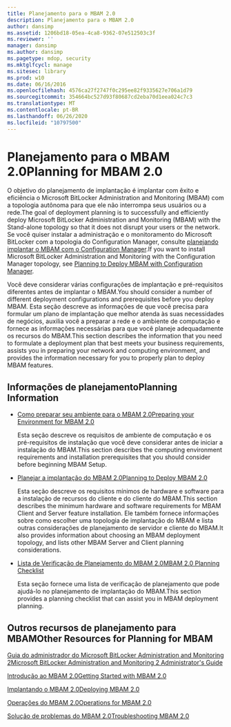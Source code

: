 ```yaml
---
title: Planejamento para o MBAM 2.0
description: Planejamento para o MBAM 2.0
author: dansimp
ms.assetid: 1206bd18-05ea-4ca8-9362-07e512503c3f
ms.reviewer: ''
manager: dansimp
ms.author: dansimp
ms.pagetype: mdop, security
ms.mktglfcycl: manage
ms.sitesec: library
ms.prod: w10
ms.date: 06/16/2016
ms.openlocfilehash: 4576ca27f2747f0c295ee82f9335627e706a1d79
ms.sourcegitcommit: 354664bc527d93f80687cd2eba70d1eea024c7c3
ms.translationtype: MT
ms.contentlocale: pt-BR
ms.lasthandoff: 06/26/2020
ms.locfileid: "10797500"
---
```

# <span data-ttu-id="c033b-103">Planejamento para o MBAM 2.0</span><span class="sxs-lookup"><span data-stu-id="c033b-103">Planning for MBAM 2.0</span></span>


<span data-ttu-id="c033b-104">O objetivo do planejamento de implantação é implantar com êxito e eficiência o Microsoft BitLocker Administration and Monitoring (MBAM) com a topologia autônoma para que ele não interrompa seus usuários ou a rede.</span><span class="sxs-lookup"><span data-stu-id="c033b-104">The goal of deployment planning is to successfully and efficiently deploy Microsoft BitLocker Administration and Monitoring (MBAM) with the Stand-alone topology so that it does not disrupt your users or the network.</span></span> <span data-ttu-id="c033b-105">Se você quiser instalar a administração e o monitoramento do Microsoft BitLocker com a topologia do Configuration Manager, consulte [planejando implantar o MBAM com o Configuration Manager](planning-to-deploy-mbam-with-configuration-manager-2.md).</span><span class="sxs-lookup"><span data-stu-id="c033b-105">If you want to install Microsoft BitLocker Administration and Monitoring with the Configuration Manager topology, see [Planning to Deploy MBAM with Configuration Manager](planning-to-deploy-mbam-with-configuration-manager-2.md).</span></span>

<span data-ttu-id="c033b-106">Você deve considerar várias configurações de implantação e pré-requisitos diferentes antes de implantar o MBAM.</span><span class="sxs-lookup"><span data-stu-id="c033b-106">You should consider a number of different deployment configurations and prerequisites before you deploy MBAM.</span></span> <span data-ttu-id="c033b-107">Esta seção descreve as informações de que você precisa para formular um plano de implantação que melhor atenda às suas necessidades de negócios, auxilia você a preparar a rede e o ambiente de computação e fornece as informações necessárias para que você planeje adequadamente os recursos do MBAM.</span><span class="sxs-lookup"><span data-stu-id="c033b-107">This section describes the information that you need to formulate a deployment plan that best meets your business requirements, assists you in preparing your network and computing environment, and provides the information necessary for you to properly plan to deploy MBAM features.</span></span>

## <span data-ttu-id="c033b-108">Informações de planejamento</span><span class="sxs-lookup"><span data-stu-id="c033b-108">Planning Information</span></span>


-   [<span data-ttu-id="c033b-109">Como preparar seu ambiente para o MBAM 2.0</span><span class="sxs-lookup"><span data-stu-id="c033b-109">Preparing your Environment for MBAM 2.0</span></span>](preparing-your-environment-for-mbam-20-mbam-2.md)

    <span data-ttu-id="c033b-110">Esta seção descreve os requisitos de ambiente de computação e os pré-requisitos de instalação que você deve considerar antes de iniciar a instalação do MBAM.</span><span class="sxs-lookup"><span data-stu-id="c033b-110">This section describes the computing environment requirements and installation prerequisites that you should consider before beginning MBAM Setup.</span></span>

-   [<span data-ttu-id="c033b-111">Planejar a implantação do MBAM 2.0</span><span class="sxs-lookup"><span data-stu-id="c033b-111">Planning to Deploy MBAM 2.0</span></span>](planning-to-deploy-mbam-20-mbam-2.md)

    <span data-ttu-id="c033b-112">Esta seção descreve os requisitos mínimos de hardware e software para a instalação de recursos do cliente e do cliente do MBAM.</span><span class="sxs-lookup"><span data-stu-id="c033b-112">This section describes the minimum hardware and software requirements for MBAM Client and Server feature installation.</span></span> <span data-ttu-id="c033b-113">Ele também fornece informações sobre como escolher uma topologia de implantação do MBAM e lista outras considerações de planejamento de servidor e cliente do MBAM.</span><span class="sxs-lookup"><span data-stu-id="c033b-113">It also provides information about choosing an MBAM deployment topology, and lists other MBAM Server and Client planning considerations.</span></span>

-   [<span data-ttu-id="c033b-114">Lista de Verificação de Planejamento do MBAM 2.0</span><span class="sxs-lookup"><span data-stu-id="c033b-114">MBAM 2.0 Planning Checklist</span></span>](mbam-20-planning-checklist-mbam-2.md)

    <span data-ttu-id="c033b-115">Esta seção fornece uma lista de verificação de planejamento que pode ajudá-lo no planejamento de implantação do MBAM.</span><span class="sxs-lookup"><span data-stu-id="c033b-115">This section provides a planning checklist that can assist you in MBAM deployment planning.</span></span>

## <a href="" id="other-resources-for-planning-for-mbam-"></a><span data-ttu-id="c033b-116">Outros recursos de planejamento para MBAM</span><span class="sxs-lookup"><span data-stu-id="c033b-116">Other Resources for Planning for MBAM</span></span>


[<span data-ttu-id="c033b-117">Guia do administrador do Microsoft BitLocker Administration and Monitoring 2</span><span class="sxs-lookup"><span data-stu-id="c033b-117">Microsoft BitLocker Administration and Monitoring 2 Administrator's Guide</span></span>](index.md)

[<span data-ttu-id="c033b-118">Introdução ao MBAM 2.0</span><span class="sxs-lookup"><span data-stu-id="c033b-118">Getting Started with MBAM 2.0</span></span>](getting-started-with-mbam-20-mbam-2.md)

[<span data-ttu-id="c033b-119">Implantando o MBAM 2.0</span><span class="sxs-lookup"><span data-stu-id="c033b-119">Deploying MBAM 2.0</span></span>](deploying-mbam-20-mbam-2.md)

[<span data-ttu-id="c033b-120">Operações do MBAM 2.0</span><span class="sxs-lookup"><span data-stu-id="c033b-120">Operations for MBAM 2.0</span></span>](operations-for-mbam-20-mbam-2.md)

[<span data-ttu-id="c033b-121">Solução de problemas do MBAM 2.0</span><span class="sxs-lookup"><span data-stu-id="c033b-121">Troubleshooting MBAM 2.0</span></span>](troubleshooting-mbam-20-mbam-2.md)

 

 





